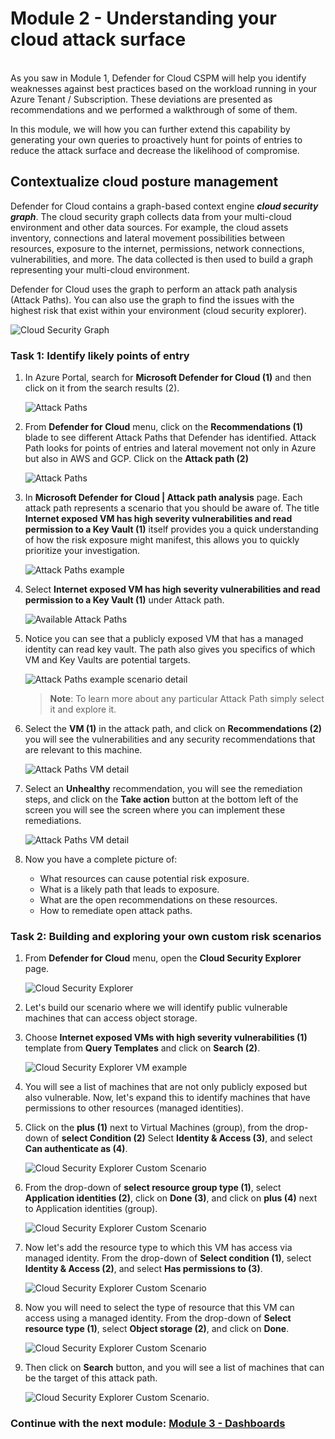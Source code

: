 # Module 2 - Understanding your cloud attack surface
<br>
As you saw in Module 1, Defender for Cloud CSPM will help you identify weaknesses against best practices based on the workload running in your Azure Tenant / Subscription. These deviations are presented as recommendations and we performed a walkthrough of some of them. 

<br>

In this module, we will how you can further extend this capability by generating your own queries to proactively hunt for points of entries to reduce the attack surface and decrease the likelihood of compromise.

## Contextualize cloud posture management

Defender for Cloud contains a graph-based context engine ***cloud security graph***.  The cloud security graph collects data from your multi-cloud environment and other data sources. For example, the cloud assets inventory, connections and lateral movement possibilities between resources, exposure to the internet, permissions, network connections, vulnerabilities, and more. The data collected is then used to build a graph representing your multi-cloud environment.

Defender for Cloud uses the graph to perform an attack path analysis (Attack Paths). You can also use the graph to find the issues with the highest risk that exist within your environment (cloud security explorer).

![Cloud Security Graph](../images/mdfc-securitygraph1.png)

### Task 1: Identify likely points of entry

1. In Azure Portal, search for **Microsoft Defender for Cloud (1)** and then click on it from the search results (2).

   ![Attack Paths](../images/M0-T1-S1.1.png)

2. From **Defender for Cloud** menu, click on the **Recommendations (1)** blade to see different Attack Paths that Defender has identified. Attack Path looks for points of entries and lateral movement not only in Azure but also in AWS and GCP. Click on the **Attack path (2)**

   ![Attack Paths](../images/mdfc-attackpath.png?raw=true)

3. In **Microsoft Defender for Cloud | Attack path analysis** page. Each attack path represents a scenario that you should be aware of. The title **Internet exposed VM has high severity vulnerabilities and read permission to a Key Vault (1)** itself provides you a quick understanding of how the risk exposure might manifest, this allows you to quickly prioritize your investigation.

   ![Attack Paths example](../images/mdfc-attackpathexample1.png?raw=true)

5. Select **Internet exposed VM has high severity vulnerabilities and read permission to a Key Vault (1)** under Attack path.

   ![Available Attack Paths](../images/mdfc-attackpathsreco.png?raw=true)

6. Notice you can see that a publicly exposed VM that has a managed identity can read key vault. The path also gives you specifics of which VM and Key Vaults are potential targets.

   ![Attack Paths example scenario detail](../images/mdfc-attackpathexampledetail1.png?raw=true)

   > **Note**: To learn more about any particular Attack Path simply select it and explore it.

7. Select the **VM (1)** in the attack path, and click on **Recommendations (2)** you will see the vulnerabilities and any security recommendations that are relevant to this machine. 

   ![Attack Paths VM detail](../images/mdfc-attackpathvmedetail.png?raw=true)

8. Select an **Unhealthy** recommendation, you will see the remediation steps, and click on the **Take action** button at the bottom left of the screen you will see the screen where you can implement these remediations.

   ![Attack Paths VM detail](../images/mdfc-attackpathvmrecommendtiondetail.png?raw=true)

9. Now you have a complete picture of:
      - What resources can cause potential risk exposure.
      - What is a likely path that leads to exposure.
      - What are the open recommendations on these resources.
      - How to remediate open attack paths.

### Task 2: Building and exploring your own custom risk scenarios

1. From **Defender for Cloud** menu, open the **Cloud Security Explorer** page.

   ![Cloud Security Explorer](../images/m1-img6.png?raw=true)

2. Let's build our scenario where we will identify public vulnerable machines that can access object storage.

3. Choose **Internet exposed VMs with high severity vulnerabilities (1)** template from **Query Templates** and click on **Search (2)**.

   ![Cloud Security Explorer VM example](../images/select-query.png?raw=true)

4. You will see a list of machines that are not only publicly exposed but also vulnerable. Now, let's expand this to identify machines that have permissions to other resources (managed identities). 

5. Click on the **plus (1)** next to Virtual Machines (group), from the drop-down of **select Condition (2)** Select **Identity & Access (3)**, and select **Can authenticate as (4)**.

   ![Cloud Security Explorer Custom Scenario](../images/identity-authenticate.png?raw=true)

6. From the drop-down of **select resource group type (1)**, select **Application identities (2)**, click on **Done (3)**, and click on **plus (4)** next to Application identities (group).

    ![Cloud Security Explorer Custom Scenario](../images/identity-application.png?raw=true)

7. Now let's add the resource type to which this VM has access via managed identity. From the drop-down of **Select condition (1)**, select **Identity & Access (2)**, and select **Has permissions to (3)**.
   
    ![Cloud Security Explorer Custom Scenario](../images/identity-permission.png?raw=true)

8. Now you will need to select the type of resource that this VM can access using a managed identity. From the drop-down of **Select resource type (1)**, select **Object storage (2)**, and click on **Done**.

    ![Cloud Security Explorer Custom Scenario](../images/object-storage.png?raw=true)

9. Then click on **Search** button, and you will see a list of machines that can be the target of this attack path.

    ![Cloud Security Explorer Custom Scenario](../images/mdfc-cloudsecurityexplorersearchresults.png?raw=true). 

### Continue with the next module: [Module 3 - Dashboards](../Modules/Module3:Dashboards.md)
